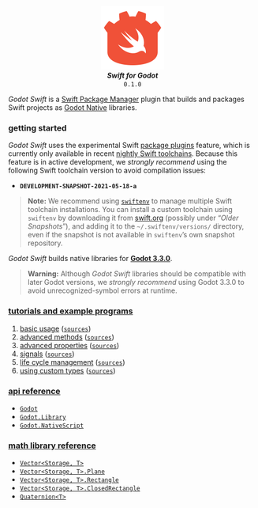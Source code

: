 <p align="center">
    <img src="logo.svg" width="128px"/>
    <br/>
    <strong><em>Swift for Godot</em></strong> <br/> <code>0.1.0</code>
</p>

*Godot Swift* is a [Swift Package Manager](https://swift.org/package-manager/) plugin that builds and packages Swift projects as [Godot Native](https://docs.godotengine.org/en/latest/tutorials/scripting/gdnative/what_is_gdnative.html) libraries.

### getting started 

*Godot Swift* uses the experimental Swift [package plugins](https://github.com/apple/swift-evolution/blob/main/proposals/0303-swiftpm-extensible-build-tools.md) feature, which is currently only available in recent [nightly Swift toolchains](https://swift.org/download/#snapshots). Because this feature is in active development, we *strongly recommend* using the following Swift toolchain version to avoid compilation issues:

* **`DEVELOPMENT-SNAPSHOT-2021-05-18-a`**

> **Note:** We recommend using [`swiftenv`](https://github.com/kylef/swiftenv) to manage multiple Swift toolchain installations. You can install a custom toolchain using `swiftenv` by downloading it from [swift.org](https://swift.org/download/#snapshots) (possibly under “*Older Snapshots*”), and adding it to the `~/.swiftenv/versions/` directory, even if the snapshot is not available in `swiftenv`’s own snapshot repository.

*Godot Swift* builds native libraries for [**Godot 3.3.0**](https://downloads.tuxfamily.org/godotengine/). 

> **Warning:** Although *Godot Swift* libraries should be compatible with later Godot versions, we *strongly recommend* using Godot 3.3.0 to avoid unrecognized-symbol errors at runtime.

### [tutorials and example programs](examples/)

1. [basic usage](examples#basic-usage) ([`sources`](examples/swift/basic-usage.swift))
2. [advanced methods](examples#advanced-methods) ([`sources`](examples/swift/advanced-methods.swift))
3. [advanced properties](examples#advanced-properties) ([`sources`](examples/swift/advanced-properties.swift))
4. [signals](examples#signals) ([`sources`](examples/swift/signals.swift))
5. [life cycle management](examples#life-cycle-management) ([`sources`](examples/swift/life-cycle-management.swift))
6. [using custom types](examples#using-custom-types) ([`sources`](examples/swift/custom-types.swift))

### [api reference](https://kelvin13.github.io/godot-swift/)

* [`Godot`](https://kelvin13.github.io/godot-swift/Godot)
* [`Godot.Library`](https://kelvin13.github.io/godot-swift/Godot/Library)
* [`Godot.NativeScript`](https://kelvin13.github.io/godot-swift/Godot/NativeScript)

### [math library reference](https://kelvin13.github.io/godot-swift/)

* [`Vector<Storage, T>`](https://kelvin13.github.io/godot-swift/Vector)
* [`Vector<Storage, T>.Plane`](https://kelvin13.github.io/godot-swift/Vector/Plane)
* [`Vector<Storage, T>.Rectangle`](https://kelvin13.github.io/godot-swift/Vector/Rectangle)
* [`Vector<Storage, T>.ClosedRectangle`](https://kelvin13.github.io/godot-swift/Vector/ClosedRectangle)
* [`Quaternion<T>`](https://kelvin13.github.io/godot-swift/Quaternion)

